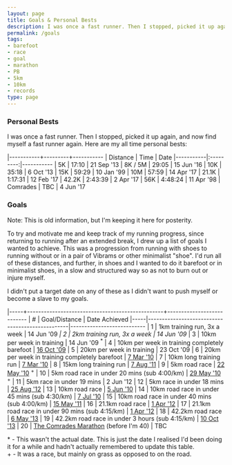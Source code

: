 ```yaml
---
layout: page
title: Goals & Personal Bests
description: I was once a fast runner. Then I stopped, picked it up again, and now find myself a fast runner again.  Here are my all time personal bests and the goals I set for my come-back.
permalink: /goals
tags:
- barefoot
- race
- goal
- marathon
- PB
- 5km
- 10km
- records
type: page
---
```


### Personal Bests

I was once a fast runner. Then I stopped, picked it up again, and now find myself a fast runner again.  Here are my all time personal bests:

|-----------+---------+-----------
| Distance  | Time    | Date
|-----------|:---------:|-----------
| 5K        | 17:10   | 21 Sep '13
| 8K / 5M   | 29:05   | 15 Jun '16
| 10K       | 35:18   | 6 Oct '13
| 15K       | 59:29   | 10 Jan '99
| 10M       | 57:59   | 14 Apr '17
| 21.1K     | 1:17:31 | 12 Feb '17
| 42.2K     | 2:43:39 | 2 Apr '17
| 56K       | 4:48:24 | 11 Apr '98
| Comrades  | TBC     | 4 Jun '17

### Goals

Note: This is old information, but I'm keeping it here for posterity.

To try and motivate me and keep track of my running progress, since returning to running after an extended break, I drew up a list of goals I wanted to achieve.  This was a progression from running with shoes to running without or in a pair of Vibrams or other minimalist "shoe".  I'd run all of these distances, and further, in shoes and I wanted to do it barefoot or in minimalist shoes, in a slow and structured way so as not to burn out or injure myself.

I didn't put a target date on any of these as I didn't want to push myself or become a slave to my goals.

|-----+-------------------------------------------------+---------------------------
| #   | Goal/Distance                                   | Date Achieved
|-----|-------------------------------------------------|---------------------------
| 1   | 1km training run, 3x a week                     | 14 Jun '09 <sup>*</sup>
| 2   | 2km training run, 3x a week                     | 14 Jun '09 <sup>*</sup>
| 3   | 10km per week in training                       | 14 Jun '09 <sup>*</sup>
| 4   | 10km per week in training completely barefoot   | [16 Oct '09](/10km-in-a-week-barefoot-goal-ticked-off)
| 5   | 20km per week in training                       | 23 Oct '09
| 6   | 20km per week in training completely barefoot   | [7 Mar '10](/two-more-goals-can-be-ticked-off)
| 7   | 10km long training run                          | [7 Mar '10](/two-more-goals-can-be-ticked-off)
| 8   | 15km long training run                          | [7 Aug '11](/long-runs-are-back-and-theyre-good)
| 9   | 5km road race                                   | [22 May '10](/reading-parkrun-barefoot) <sup>+</sup>
| 10  | 5km road race in under 20 mins (sub 4:00/km)    | [29 May '10](/parkrun-two-and-a-pb-too) <sup>+</sup>
| 11  | 5km race in under 19 mins                       | 2 Jun '12
| 12  | 5km race in under 18 mins                       | [25 Aug '12](/back-in-sub-18min-5k-club)
| 13  | 10km road race                                  | [5 Jun '10](/yateley-10k-series-race-1-completed-barefoot)
| 14  | 10km road race in under 45 mins (sub 4:30/km)   | [7 Jul '10](/race-report-yateley-10k-series-2010-race-2)
| 15  | 10km road race in under 40 mins (sub 4:00/km)   | [15 May '11](/race-report-woodley-10k-2011)
| 16  | 21.1km road race                                | [1 Apr '12](/race-report-reading-half-marathon-2012)
| 17  | 21.1km road race in under 90 mins (sub 4:15/km) | [1 Apr '12](/race-report-reading-half-marathon-2012)
| 18  | 42.2km road race                                | [6 May '13](/it-wasnt-my-day-today)
| 19  | 42.2km road race in under 3 hours (sub 4:15/km) | [10 Oct '13](/race-report-abingdon-marathon-2013)
| 20  | [The Comrades Marathon](http://www.comrades.com/) (before I'm 40) | TBC


\* - This wasn't the actual date.  This is just the date I realised I'd been doing it for a while and hadn't actually remembered to update this table.  
\+ - It was a race, but mainly on grass as opposed to on the road.
